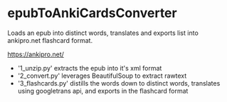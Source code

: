 # epubToAnkiCardsConverter
Loads an epub into distinct words, translates and exports list into ankipro.net flashcard format.

https://ankipro.net/

* '1_unzip.py' extracts the epub into it's xml format
* '2_convert.py' leverages BeautifulSoup to extract rawtext
* '3_flashcards.py' distills the words down to distinct words, translates using googletrans api, and exports in the flashcard format

